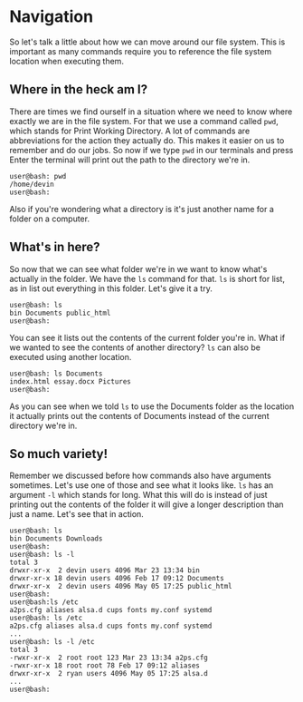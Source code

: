 # Navigation
So let's talk a little about how we can move around our file system. This is important as many commands require you to reference the file system location when executing them.

## Where in the heck am I?
There are times we find ourself in a situation where we need to know where exactly we are in the file system. For that we use a command called `pwd`, which stands for Print Working Directory. A lot of commands are abbreviations for the action they actually do. This makes it easier on us to remember and do our jobs. So now if we type  `pwd` in our terminals and press Enter the terminal will print out the path to the directory we're in.

```console
user@bash: pwd
/home/devin
user@bash: 
```

Also if you're wondering what a directory is it's just another name for a folder on a computer.

## What's in here?
So now that we can see what folder we're in we want to know what's actually in the folder. We have the `ls` command for that. `ls` is short for list, as in list out everything in this folder. Let's give it a try.

```console
user@bash: ls
bin Documents public_html
user@bash: 
```
You can see it lists out the contents of the current folder you're in. What if we wanted to see the contents of another directory? `ls` can also be executed using another location.

```console
user@bash: ls Documents
index.html essay.docx Pictures
user@bash: 
```
As you can see when we told `ls` to use the Documents folder as the location it actually prints out the contents of Documents instead of the current directory we're in.

## So much variety!
Remember we discussed before how commands also have arguments sometimes. Let's use one of those and see what it looks like. `ls` has an argument `-l` which stands for long. What this will do is instead of just printing out the contents of the folder it will give a longer description than just a name. Let's see that in action.

```console
user@bash: ls
bin Documents Downloads
user@bash:
user@bash: ls -l
total 3
drwxr-xr-x  2 devin users 4096 Mar 23 13:34 bin  
drwxr-xr-x 18 devin users 4096 Feb 17 09:12 Documents  
drwxr-xr-x  2 devin users 4096 May 05 17:25 public_html  
user@bash:
user@bash:ls /etc  
a2ps.cfg aliases alsa.d cups fonts my.conf systemd  
user@bash: ls /etc  
a2ps.cfg aliases alsa.d cups fonts my.conf systemd  
...  
user@bash: ls -l /etc  
total 3  
-rwxr-xr-x  2 root root 123 Mar 23 13:34 a2ps.cfg  
-rwxr-xr-x 18 root root 78 Feb 17 09:12 aliases  
drwxr-xr-x  2 ryan users 4096 May 05 17:25 alsa.d  
...  
user@bash: 
```